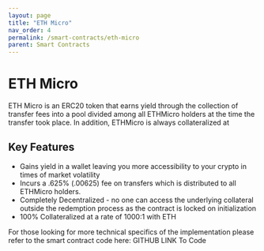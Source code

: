 ```yaml
---
layout: page
title: "ETH Micro"
nav_order: 4
permalink: /smart-contracts/eth-micro
parent: Smart Contracts
---
```

# ETH Micro
ETH Micro is an ERC20 token that earns yield through the collection of transfer fees into a pool divided among all
ETHMicro holders at the time the transfer took place. In addition, ETHMicro is always collateralized at

## Key Features
- Gains yield in a wallet leaving you more accessibility to your crypto in times of market volatility
- Incurs a .625% (.00625) fee on transfers which is distributed to all ETHMicro holders.
- Completely Decentralized - no one can access the underlying collateral outside the redemption process as the contract is locked on initialization
- 100% Collateralized at a rate of 1000:1 with ETH


For those looking for more technical specifics of the implementation please refer to the smart contract code here:
GITHUB LINK To Code